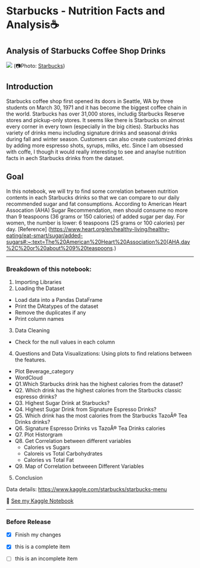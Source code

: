 # Starbucks - Nutrition Facts and Analysis☕
## Analysis of Starbucks Coffee Shop Drinks 
![](https://stories.starbucks.com/uploads/2019/01/1981-Pike-Place_Exterior_Photo-1-1440x700.jpg)
(📷Photo: [Starbucks](https://stories.starbucks.com/stories/2015/store-tour-inside-1912-pike-place-seattle-usa/))

## Introduction
Starbucks coffee shop first opened its doors in Seattle, WA by three students on March 30, 1971 and it has become the biggest coffee chain in the world. Starbucks has over 31,000 stores, includig Starbucks Reserve stores and pickup-only stores. It seems like there is Starbucks on almost every corner in every town (especially in the big cities). Starbucks has variety of drinks menu including signature drinks and seasonal drinks during fall and winter season. Customers can also create customized drinks by adding more espresso shots, syrups, milks, etc. Since I am obsessed with coffe, I though it would really interesting to see and anaylse nutrition facts in aech Starbucks drinks from the dataset.  

## Goal
In this notebook, we will try to find some correlation between nutrition contents in each Starbucks drinks so that we can compare to our daily recommended sugar and fat consumptions. According to American Heart Assocation (AHA) Sugar Recommendation, men should consume no more than 9 teaspoons (36 grams or 150 calories) of added sugar per day. For women, the number is lower: 6 teaspoons (25 grams or 100 calories) per day. [Reference] (https://www.heart.org/en/healthy-living/healthy-eating/eat-smart/sugar/added-sugars#:~:text=The%20American%20Heart%20Association%20(AHA,day%2C%20or%20about%209%20teaspoons.)
___
### Breakdown of this notebook:
1. Importing Libraries
2. Loading the Dataset
* Load data into a Pandas DataFrame
* Print the DAtatypes of the dataset
* Remove the duplicates if any
* Print column names
3. Data Cleaning
* Check for the null values in each column
4. Questions and Data Visualizations: Using plots to find relations between the features.
* Plot Beverage_category
* WordCloud
* Q1.Which Starbucks drink has the highest calories from the dataset?
* Q2. Which drink has the highest calories from the Starbucks classic espresso drinks?
* Q3. Highest Sugar Drink at Starbucks?
* Q4. Highest Sugar Drink from Signature Espresso Drinks?
* Q5. Which drink has the most calories from the Starbucks TazoÂ® Tea Drinks drinks?
* Q6. Signature Espresso Drinks vs TazoÂ® Tea Drinks calories
* Q7. Plot Historgram
* Q8. Get Correlation between different variables
  * Calories vs Sugars
  * Caloreis vs Total Carbohydrates
  * Calories vs Total Fat
* Q9. Map of Correlation betweeen Different Variables
5. Conclusion

Data details: https://www.kaggle.com/starbucks/starbucks-menu

:file_folder: [See my Kaggle Notebook](https://www.kaggle.com/conniekoh/starbucks-got-drinks)
___
### Before Release
- [x] Finish my changes
- [x] this is a complete item
- [ ] this is an incomplete item


